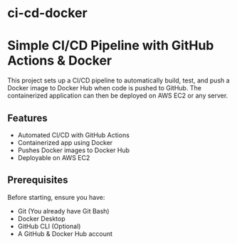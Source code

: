 # ci-cd-docker
# Simple CI/CD Pipeline with GitHub Actions & Docker

This project sets up a CI/CD pipeline to automatically build, test, and push a Docker image to Docker Hub when code is pushed to GitHub. The containerized application can then be deployed on AWS EC2 or any server.

## Features
- Automated CI/CD with GitHub Actions  
- Containerized app using Docker  
- Pushes Docker images to Docker Hub  
- Deployable on AWS EC2  

## Prerequisites
Before starting, ensure you have:
- Git (You already have Git Bash)
- Docker Desktop
- GitHub CLI (Optional)
- A GitHub & Docker Hub account

  
